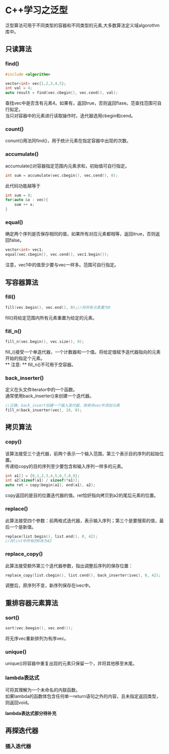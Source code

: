 # C++学习之泛型


泛型算法可用于不同类型的容器和不同类型的元素,大多数算法定义域algorothm库中。
## 只读算法
  
### find()  
```cpp
#include <algorithm>

vector<int> vec{1,2,3,4,5};
int val = 4;
auto result = find(vec.cbegin(), vec.cend(), val);
```
查找vec中是否含有元素4。如果有，返回true，否则返回flase。范查找范围可自行拟定。    
当只对容器中的元素进行读取操作时，迭代器选用cbegin和cend。

### count()  
conunt()用法同find()，用于统计元素在指定容器中出现的次数。  

### accumulate()  
accumulate()对容器指定范围内元素求和，初始值可自行指定。
```cpp
int sum = accumulate(vec.cbegin(), vec,cend(), 0);
```
此代码功能越等于
```cpp
int sum = 0;
for(auto &x : vec){
    sum ++ x;
}
```

### equal()  
确定两个序列是否保存相同的值，如果所有对应元素都相等，返回itrue，否则返回false。
```cpp
vector<int> vec1;
equal(vec.cbegin(), vec.cend(), vec1.begin());
```
注意，vec1中的值至少要与vec一样多。范围可自行指定。


## 写容器算法  
### fill()   
```cpp
fill(vec.begin(), vec.end(), 0);//将所有元素置为0
```
fill()将给定范围内所有元素重置为给定的元素。  

### fill_n()  
```cpp
fill_n(vec.begin(), vec.size(), 0);
```
fill_()接受一个单迭代器，一个计数器和一个值。将给定值赋予迭代器指向的元素开始的指定个元素。    
** 注意: ** fill_n()不可用于空容器。    


### back_inserter()  
定义在头文件iterator中的一个函数。  
通常使用back_inserter()来创建一个迭代器。 
```cpp
//正确，back_insert创建一个插入迭代器，用来向vec中添加元素
fill_n(back_inserter(vec), 10, 0);
```

## 拷贝算法  
### copy()  
该算法接受三个迭代器，前两个表示一个输入范围，第三个表示目的序列的起始位置。   
传递给copy的目的序列至少要包含和输入序列一样多的元素。  
```cpp
int a1[] = {0,1,2,3,4,5,6,7,8,9};
int a2[sizeof(a1) / sizeof(*a1)];
auto ret = copy(begin(a1), end(a1), a2);
```
copy返回的是目的位置迭代器的值。ret恰好指向拷贝到a2的尾后元素的位置。   


### replace()  
此算法接受四个参数：前两格式迭代器，表示输入序列；第三个是要搜索的值，最后一个是新值。
```cpp
replace(list.begin(), list.end(), 0, 42);
//将list中所有的0改为42
```


### replace_copy()  
此算法接受额外第三个迭代器参数，指出调整后序列的保存位置：
```cpp
replace_copy(list.cbegin(), list.cend(), back_inserter(ivec), 0, 42);
```
调整后，原序列不变，新序列保存在ivec中。  



## 重排容器元素算法    

### sort()   
```cpp
sort(vec.beegin(), vec.end());
```
将无序vec重新排列为有序vec。

### unique()  
unique()将容器中重复出现的元素只保留一个，并将其他移至末尾。  



### lambda表达式  
可将其理解为一个未命名的内联函数。   
如果lambda的函数体包含任何单一return语句之外的内容，且未指定返回类型，则返回void。  


**lambda表达式部分待补充**


## 再探迭代器                              

### 插入迭代器   

